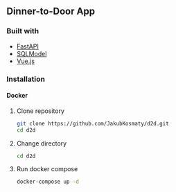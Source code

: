 ## Dinner-to-Door App

### Built with

* [FastAPI](https://fastapi.tiangolo.com/)
* [SQLModel](https://sqlmodel.tiangolo.com/tutorial/delete/)
* [Vue.js](https://vuejs.org/)


### Installation

#### Docker
1. Clone repository 
    ```sh
    git clone https://github.com/JakubKosmaty/d2d.git
    cd d2d
    ```
2. Change directory 
    ```sh
    cd d2d
    ```
3. Run docker compose
    ```bash
    docker-compose up -d
    ```
